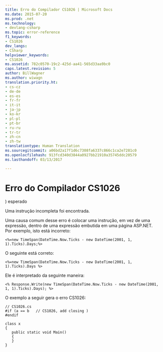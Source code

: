 ```yaml
---
title: Erro do Compilador CS1026 | Microsoft Docs
ms.date: 2015-07-20
ms.prod: .net
ms.technology:
- devlang-csharp
ms.topic: error-reference
f1_keywords:
- CS1026
dev_langs:
- CSharp
helpviewer_keywords:
- CS1026
ms.assetid: 782c0570-19c2-425d-aa41-565d33aa9bc0
caps.latest.revision: 5
author: BillWagner
ms.author: wiwagn
translation.priority.ht:
- cs-cz
- de-de
- es-es
- fr-fr
- it-it
- ja-jp
- ko-kr
- pl-pl
- pt-br
- ru-ru
- tr-tr
- zh-cn
- zh-tw
translationtype: Human Translation
ms.sourcegitcommit: a06bd2a17f1d6c7308fa6337c866c1ca2e7281c0
ms.openlocfilehash: 913fcd340d3844a0927bb21910a35745ddc20579
ms.lasthandoff: 03/13/2017

---
```

# <a name="compiler-error-cs1026"></a>Erro do Compilador CS1026
) esperado  
  
 Uma instrução incompleta foi encontrada.  
  
 Uma causa comum desse erro é colocar uma instrução, em vez de uma expressão, dentro de uma expressão embutida em uma página ASP.NET. Por exemplo, isto está incorreto:  
  
```  
<%=new TimeSpan(DateTime.Now.Ticks - new DateTime(2001, 1, 1).Ticks).Days;%>  
```  
  
 O seguinte está correto:  
  
```  
<%=new TimeSpan(DateTime.Now.Ticks - new DateTime(2001, 1, 1).Ticks).Days %>  
```  
  
 Ele é interpretado da seguinte maneira:  
  
```  
<% Response.Write(new TimeSpan(DateTime.Now.Ticks - new DateTime(2001, 1, 1).Ticks).Days); %>  
```  
  
 O exemplo a seguir gera o erro CS1026:  
  
```  
// CS1026.cs  
#if (a == b   // CS1026, add closing )  
#endif  
  
class x  
{  
   public static void Main()  
   {  
   }  
}  
```
